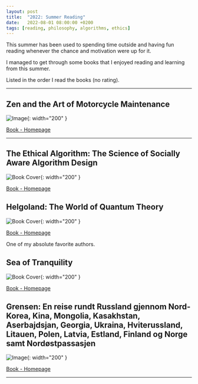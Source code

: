 ```yaml
---
layout: post
title:  "2022: Summer Reading"
date:   2022-08-01 08:00:00 +0200
tags: [reading, philosophy, algorithms, ethics]
---
```


This summer has been used to spending time outside and having fun reading whenever the chance and motivation were up for it.

I managed to get through some books that I enjoyed reading and learning from this summer.

Listed in the order I read the books (no rating).

---

## Zen and the Art of Motorcycle Maintenance

![Image](https://images-na.ssl-images-amazon.com/images/S/compressed.photo.goodreads.com/books/1429805732i/20738966.jpg){: width="200" }

[Book - Homepage](https://www.goodreads.com/book/show/20738966-zen-and-the-art-of-motorcycle-maintenance)

---

## The Ethical Algorithm: The Science of Socially Aware Algorithm Design

![Book Cover](https://images-na.ssl-images-amazon.com/images/S/compressed.photo.goodreads.com/books/1564725681i/44244975.jpg){: width="200" }

[Book - Homepage](https://www.goodreads.com/book/show/44244975-the-ethical-algorithm)

## Helgoland: The World of Quantum Theory

![Book Cover](https://images-na.ssl-images-amazon.com/images/S/compressed.photo.goodreads.com/books/1610434232i/55801224.jpg){: width="200" }

[Book - Homepage](https://www.goodreads.com/book/show/55801224-helgoland)

One of my absolute favorite authors.

## Sea of Tranquility

![Book Cover](https://images-na.ssl-images-amazon.com/images/S/compressed.photo.goodreads.com/books/1626710416i/58446227.jpg){: width="200" }

[Book - Homepage](https://www.goodreads.com/book/show/58446227-sea-of-tranquility)

## Grensen: En reise rundt Russland gjennom Nord-Korea, Kina, Mongolia, Kasakhstan, Aserbajdsjan, Georgia, Ukraina, Hviterussland, Litauen, Polen, Latvia, Estland, Finland og Norge samt Nordøstpassasjen

![Image](https://images-na.ssl-images-amazon.com/images/S/compressed.photo.goodreads.com/books/1509205806i/36491999.jpg){: width="200" }

[Book - Homepage](https://www.goodreads.com/book/show/36491999-grensen)

---